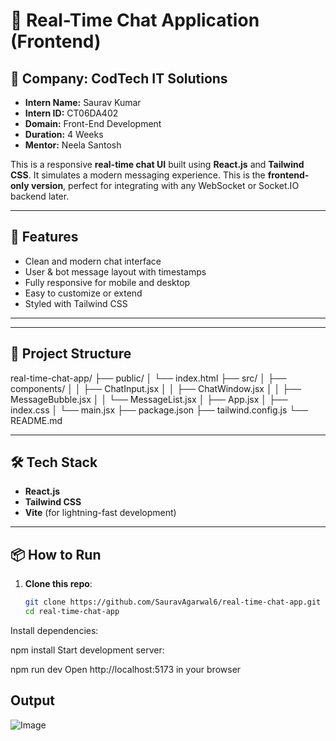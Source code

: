 # 💬 Real-Time Chat Application (Frontend)


## 🏢 Company: CodTech IT Solutions

- **Intern Name:** Saurav Kumar  
- **Intern ID:** CT06DA402  
- **Domain:** Front-End Development  
- **Duration:** 4 Weeks  
- **Mentor:** Neela Santosh


This is a responsive **real-time chat UI** built using **React.js** and **Tailwind CSS**. It simulates a modern messaging experience. This is the **frontend-only version**, perfect for integrating with any WebSocket or Socket.IO backend later.

---

## 🚀 Features

- Clean and modern chat interface  
- User & bot message layout with timestamps  
- Fully responsive for mobile and desktop  
- Easy to customize or extend  
- Styled with Tailwind CSS  

---


---

## 📁 Project Structure

real-time-chat-app/
├── public/
│ └── index.html
├── src/
│ ├── components/
│ │ ├── ChatInput.jsx
│ │ ├── ChatWindow.jsx
│ │ ├── MessageBubble.jsx
│ │ └── MessageList.jsx
│ ├── App.jsx
│ ├── index.css
│ └── main.jsx
├── package.json
├── tailwind.config.js
└── README.md


---

## 🛠 Tech Stack

- **React.js**  
- **Tailwind CSS**  
- **Vite** (for lightning-fast development)  

---

## 📦 How to Run

1. **Clone this repo**:

   ```bash
   git clone https://github.com/SauravAgarwal6/real-time-chat-app.git
   cd real-time-chat-app

Install dependencies:

npm install
Start development server:

npm run dev
Open http://localhost:5173 in your browser


## Output
![Image](https://github.com/user-attachments/assets/1cc210c5-bfc1-4440-94b0-a3db4be7f09e)
